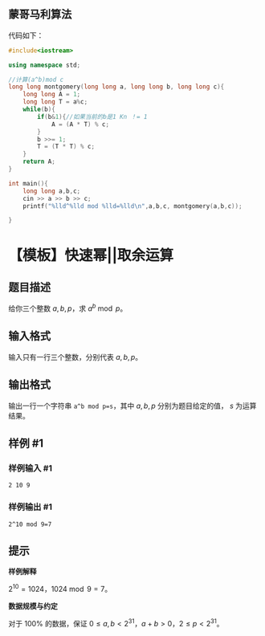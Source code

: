 

## 蒙哥马利算法



代码如下：

```c++
#include<iostream>

using namespace std;

//计算(a^b)mod c
long long montgomery(long long a, long long b, long long c){
    long long A = 1;
    long long T = a%c;
    while(b){
        if(b&1){//如果当前的b是1 Kn ！= 1
            A = (A * T) % c;
        }
        b >>= 1;
        T = (T * T) % c;
    }
    return A;
}

int main(){
    long long a,b,c;
    cin >> a >> b >> c;
    printf("%lld^%lld mod %lld=%lld\n",a,b,c, montgomery(a,b,c));

}


```

# 【模板】快速幂||取余运算

## 题目描述

给你三个整数 $a,b,p$，求 $a^b \bmod p$。

## 输入格式

输入只有一行三个整数，分别代表 $a,b,p$。

## 输出格式

输出一行一个字符串 `a^b mod p=s`，其中 $a,b,p$ 分别为题目给定的值， $s$ 为运算结果。

## 样例 #1

### 样例输入 #1

```
2 10 9
```

### 样例输出 #1

```
2^10 mod 9=7
```

## 提示

**样例解释**

$2^{10} = 1024$，$1024 \bmod 9 = 7$。

**数据规模与约定**

对于 $100\%$ 的数据，保证 $0\le a,b < 2^{31}$，$a+b>0$，$2 \leq p \lt 2^{31}$。

